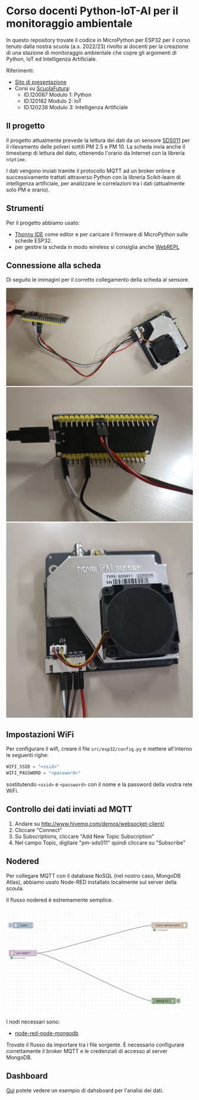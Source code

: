 # Corso docenti Python-IoT-AI per il monitoraggio ambientale

In questo repository trovate il codice in MicroPython per ESP32 per il corso tenuto dalla nostra scuola (a.s. 2022/23) rivolto ai docenti per la creazione di una stazione di monitoraggio ambientale che copre gli argomenti di Python, IoT ed Intelligenza Artificiale.

Riferimenti:

- [Sito di presentazione](https://marconi.my.canva.site/corso-docenti-python-iot-ai)
- Corsi su [ScuolaFutura](https://scuolafutura.pubblica.istruzione.it/):
  - ID.120087 Modulo 1: Python
  - ID.120182  Modulo 2: IoT
  - ID.120238 Modulo 3: Intelligenza Artificiale

## Il progetto

Il progetto attualmente prevede la lettura dei dati da un sensore [SDS011](https://nettigo.pl/attachments/398) per il rilevamento delle polveri sottili PM 2.5 e PM 10. La scheda invia anche il timestamp di lettura del dato, ottenendo l'orario da Internet con la libreria `ntptime`.

I dati vengono inviati tramite il protocollo MQTT ad un broker online e successivamente trattati attraverso Python con la libreria Scikit-learn di intelligenza artificiale, per analizzare le correlazioni tra i dati (attualmente solo PM e orario).

## Strumenti

Per il progetto abbiamo usato:

- [Thonny IDE](https://thonny.org/) come editor e per caricare il firmware di MicroPython sulle schede ESP32.
- per gestire la scheda in modo wireless si consiglia anche [WebREPL](https://bhave.sh/micropython-webrepl-thonny/?authuser=0)

## Connessione alla scheda

Di seguito le immagini per il corretto collegamento della scheda al sensore.

![Connessione-1](./images/connection-1.jpeg)
![Connessione-2](./images/connection-2.jpeg)
![Connessione-3](./images/connection-3.jpeg)

## Impostazioni WiFi

Per configurare il wifi, creare il file `src/esp32/config.py` e mettere all'interno le seguenti righe:

```py
WIFI_SSID = "<ssid>"
WIFI_PASSWORD = "<password>"
```

sostitutendo `<ssid>` e `<password>` con il nome e la password della vostra rete WiFi.

## Controllo dei dati inviati ad MQTT
1. Andare su http://www.hivemq.com/demos/websocket-client/
2. Cliccare "Connect"
3. Su Subscriptions, cliccare "Add New Topic Subscription"
4. Nel campo Topic, digitare "pm-sds011" quindi cliccare su "Subscribe"

## Nodered
Per collegare MQTT con il database NoSQL (nel nostro caso, MongoDB Atlas), abbiamo usato Node-RED installato localmente sul server della scoula.

Il flusso nodered è estremamente semplice.
 
![Nodered](./images/nodered.png)

I nodi necessari sono:
- [node-red-node-mongodb](https://flows.nodered.org/node/node-red-node-mongodb)

Trovate il flusso da importare tra i file sorgente. È necessario configurare correttamente il broker MQTT e le credenziali di accesso al server MongoDB.

## Dashboard
[Qui](https://replit.com/@ccapobianco/2023-corso-stazione-monitoraggio-ambientale) potete vedere un esempio di dahsboard per l'analisi dei dati.
